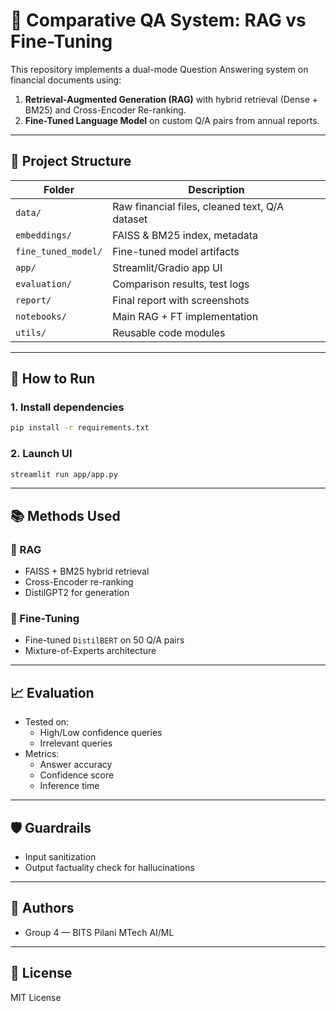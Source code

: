 # 🧠 Comparative QA System: RAG vs Fine-Tuning

This repository implements a dual-mode Question Answering system on financial documents using:

1. **Retrieval-Augmented Generation (RAG)** with hybrid retrieval (Dense + BM25) and Cross-Encoder Re-ranking.
2. **Fine-Tuned Language Model** on custom Q/A pairs from annual reports.

---

## 🔧 Project Structure

| Folder         | Description |
|----------------|-------------|
| `data/`        | Raw financial files, cleaned text, Q/A dataset |
| `embeddings/`  | FAISS & BM25 index, metadata |
| `fine_tuned_model/` | Fine-tuned model artifacts |
| `app/`         | Streamlit/Gradio app UI |
| `evaluation/`  | Comparison results, test logs |
| `report/`      | Final report with screenshots |
| `notebooks/`   | Main RAG + FT implementation |
| `utils/`       | Reusable code modules |

---

## 🚀 How to Run

### 1. Install dependencies
```bash
pip install -r requirements.txt
```

### 2. Launch UI
```bash
streamlit run app/app.py
```

---

## 📚 Methods Used

### 🧠 RAG
- FAISS + BM25 hybrid retrieval
- Cross-Encoder re-ranking
- DistilGPT2 for generation

### 🎯 Fine-Tuning
- Fine-tuned `DistilBERT` on 50 Q/A pairs
- Mixture-of-Experts architecture

---

## 📈 Evaluation

- Tested on:
  - High/Low confidence queries
  - Irrelevant queries
- Metrics:
  - Answer accuracy
  - Confidence score
  - Inference time

---

## 🛡️ Guardrails

- Input sanitization
- Output factuality check for hallucinations

---

## 📌 Authors

- Group 4 — BITS Pilani MTech AI/ML

---

## 📎 License

MIT License
